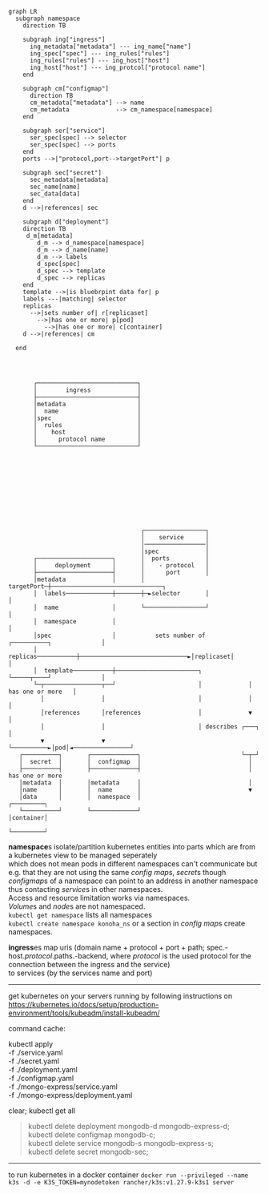 ```mermaid
graph LR
  subgraph namespace
    direction TB

    subgraph ing["ingress"]
      ing_metadata["metadata"] --- ing_name["name"]
      ing_spec["spec"] --- ing_rules["rules"]
      ing_rules["rules"] --- ing_host["host"]
      ing_host["host"] --- ing_protcol["protocol name"]
    end

    subgraph cm["configmap"]
      direction TB
      cm_metadata["metadata"] --> name
      cm_metadata             --> cm_namespace[namespace]
    end

    subgraph ser["service"]
      ser_spec[spec] --> selector
      ser_spec[spec] --> ports
    end
    ports -->|"protocol,port-->targetPort"| p
  
    subgraph sec["secret"]
      sec_metadata[metadata]
      sec_name[name]
      sec_data[data]
    end
    d -->|references| sec

    subgraph d["deployment"]
    direction TB
     d_m[metadata]
        d_m --> d_namespace[namespace]
        d_m --> d_name[name]
        d_m --> labels
        d_spec[spec]
        d_spec --> template
        d_spec --> replicas
    end
    template -->|is bluebrpint data for| p
    labels ---|matching| selector
    replicas
      -->|sets number of| r[replicaset]
        -->|has one or more| p[pod]
          -->|has one or more| c[container]
    d -->|references| cm

  end
```

```asciiart



       ┌────────────────────────────┐
       │        ingress             │
       ├────────────────────────────┤
       │metadata                    │
       │  name                      │
       │spec                        │
       │  rules                     │
       │    host                    │
       │      protocol name         │
       └────────────────────────────┘











                                     ┌─────────────────┐
                                     │    service      │
                                     │─────────────────│
                                     │spec             │
       ┌─────────────────────┐       │  ports          │
       │     deployment      │       │    - protocol   │
       ├─────────────────────┤       │      port       │
       │metadata             │       │      targetPort─┼───────────────────────────────┐
       │  labels─────────────┼───────┼─►selector       │                               │
       │  name               │       └─────────────────┘                               │
       │  namespace          │                                                         │
       │spec                 │           sets number of      ┌──────────┐              │
       │  replicas───────────┼──────────────────────────────►│replicaset│              │
       │  template───────────┼───────────────────────┐       └─────┬────┘              │
       └─┬────────────────┬──┘                       │             │ has one or more   │
         │                │                          │             │                   │
         │references      │references                │             ▼                   │
         │                │                          │ describes ┌───┐                 │
         ▼                ▼                          └──────────►│pod│◄────────────────┘
   ┌──────────┐       ┌─────────────┐                            └─┬─┘
   │  secret  │       │  configmap  │                              │
   ├──────────┤       ├─────────────┤                              │ has one or more
   │metadata  │       │metadata     │                              │
   │name      │       │  name       │                              ▼
   │data      │       │  namespace  │                          ┌─────────┐
   └──────────┘       └─────────────┘                          │container│
                                                               └─────────┘

```

**namespace**s isolate/partition kubernetes entities into parts which are from a kubernetes view to be managed seperately  
which does not mean pods in different namespaces can't communicate but  
e.g. that they are not using the same *config map*s, *secret*s though  
*configmap*s of a namespace can point to an address in another namespace thus contacting *service*s in other namespaces.  
Access and resource limitation works via namespaces.  
*Volume*s and *node*s are not namespaced.  
`kubectl get namespace` lists all namespaces  
`kubectl create namespace konoha_ns` or a section in *config map*s create namespaces. 


**ingress**es map uris (domain name + protocol + port + path; spec.-host.*protocol*.paths.-backend, where *protocol* is the used protocol for the connection between the ingress and the service)  
to services (by the services name and port)


---

get kubernetes on your servers running by following instructions on https://kubernetes.io/docs/setup/production-environment/tools/kubeadm/install-kubeadm/


command cache:

kubectl apply \
   -f ./service.yaml \
   -f ./secret.yaml \
   -f ./deployment.yaml \
   -f ./configmap.yaml \
   -f ./mongo-express/service.yaml \
   -f ./mongo-express/deployment.yaml

clear; kubectl get all

>kubectl delete deployment mongodb-d mongodb-express-d; \
>kubectl delete configmap mongodb-c; \
>kubectl delete service mongodb-s mongodb-express-s; \
>kubectl delete secret mongodb-sec;

---

to run kubernetes in a docker container
`docker run --privileged --name k3s -d -e K3S_TOKEN=mynodetoken rancher/k3s:v1.27.9-k3s1 server`
